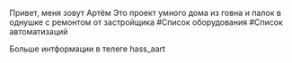 Привет, меня зовут Артём
Это проект умного дома из говна и палок в однушке с ремонтом от застройщика
#Список оборудования
#Список автоматизаций

Больше интформации в телеге 
hass_aart

